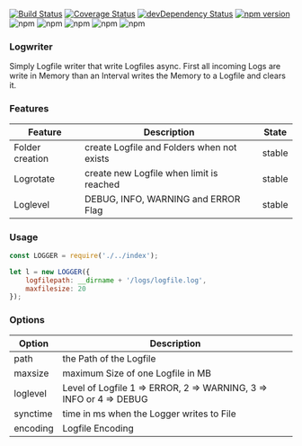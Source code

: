 [![Build Status](https://travis-ci.org/nodejayes/logwriter.svg?branch=master)](https://travis-ci.org/nodejayes/logwriter)
[![Coverage Status](https://coveralls.io/repos/github/nodejayes/logwriter/badge.svg?branch=master)](https://coveralls.io/github/nodejayes/logwriter?branch=master)
[![devDependency Status](https://david-dm.org/nodejayes/logwriter/dev-status.svg)](https://david-dm.org/nodejayes/logwriter#info=devDependencies)
[![npm version](https://badge.fury.io/js/logwriter.svg)](https://badge.fury.io/js/logwriter)
![npm](https://img.shields.io/npm/l/logwriter.svg)
![npm](https://img.shields.io/npm/dt/logwriter.svg)
![npm](https://img.shields.io/npm/dw/logwriter.svg)
![npm](https://img.shields.io/npm/dm/logwriter.svg)
![npm](https://img.shields.io/npm/dy/logwriter.svg)

### Logwriter

Simply Logfile writer that write Logfiles async. First all incoming Logs are write in Memory than an Interval writes the Memory to a Logfile and clears it.

### Features

| Feature         | Description                                | State  |
|-----------------|--------------------------------------------|--------|
| Folder creation | create Logfile and Folders when not exists | stable |
| Logrotate       | create new Logfile when limit is reached   | stable |
| Loglevel        | DEBUG, INFO, WARNING and ERROR Flag        | stable |

### Usage

```Javascript
const LOGGER = require('./../index');

let l = new LOGGER({
    logfilepath: __dirname + '/logs/logfile.log',
    maxfilesize: 20
});
```

### Options

| Option   | Description                                                        |
|----------|--------------------------------------------------------------------|
| path     | the Path of the Logfile                                            |
| maxsize  | maximum Size of one Logfile in MB                                  |
| loglevel | Level of Logfile 1 => ERROR, 2 => WARNING, 3 => INFO or 4 => DEBUG |
| synctime | time in ms when the Logger writes to File                          |
| encoding | Logfile Encoding                                                   |